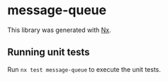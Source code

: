 # message-queue

This library was generated with [Nx](https://nx.dev).

## Running unit tests

Run `nx test message-queue` to execute the unit tests.

